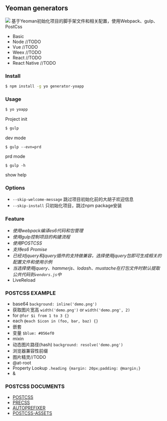 ## Yeoman generators

![](http://wwww.lore-w.com/images/2017/app-animation.gif)
基于Yeoman初始化项目的脚手架文件和相关配置，使用Webpack、gulp、PostCss

+ Basic
+ Node //TODO
+ Vue //TODO
+ Weex //TODO
+ React //TODO
+ React Native //TODO

### Install

```bash
$ npm install -g yo generator-yoapp
```

### Usage

```bash
$ yo yoapp
```
Project init

```bash
$ gulp
```
dev mode

```
$ gulp --evn=prd
```
prd mode

```
$ gulp -h
```
show help

### Options
+ `--skip-welcome-message` 跳过项目初始化前的大胡子欢迎信息
+ `--skip-install` 只初始化项目，跳过npm package安装

### Feature
+ *使用webpack编译es6代码和包管理*
+ *使用gulp控制项目的构建流程*
+ *使用POSTCSS*
+ *支持es6 Promise*
+ *已经对jquery和jquery插件的支持做兼容，选择使用jquery包即可生成相关的配置文件和使用示例*
+ *当选择使用jquery、hammerjs、lodash、mustache在打包文件时默认提取公共代码到`vendors.js`中*
+ LiveReload

### POSTCSS EXAMPLE
+ base64 `background: inline('demo.png')`
+ 获取图片宽高 `width('demo.png')` or `width('demo.png', 2)`
+ for `@for $i from 1 to 3 {}`
+ each `@each $icon in (foo, bar, baz) {}`
+ 嵌套
+ 变量 `$blue: #056ef0`
+ mixin
+ 动态图片路径(hash) `background: resolve('demo.png')`
+ 浏览器兼容性前缀
+ 图片精灵//TODO
+ @at-root
+ Property Lookup `.heading {margin: 20px;padding: @margin;}`
+ &

### POSTCSS DOCUMENTS
+ [POSTCSS](https://www.npmjs.com/package/postcss)
+ [PRECSS](https://www.npmjs.com/package/precss)
+ [AUTOPREFIXER](https://www.npmjs.com/package/autoprefixer)
+ [POSTCSS-ASSETS](https://www.npmjs.com/package/postcss-assets)
